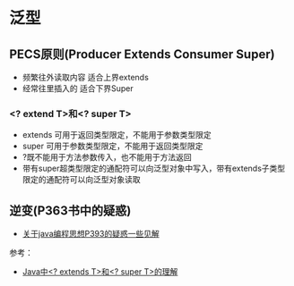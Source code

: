 # 泛型


## PECS原则(Producer Extends Consumer Super)

* 频繁往外读取内容 适合上界extends
* 经常往里插入的 适合下界Super

### <? extend T>和<? super T>

* extends 可用于返回类型限定，不能用于参数类型限定
* super 可用于参数类型限定，不能用于返回类型限定
* ?既不能用于方法参数传入，也不能用于方法返回
* 带有super超类型限定的通配符可以向泛型对象中写入，带有extends子类型限定的通配符可以向泛型对象读取

## 逆变(P363书中的疑惑)
- [关于java编程思想P393的疑惑一些见解](https://blog.csdn.net/Viscu/article/details/80096675)

参考： 
- [Java中<? extends T>和<? super T>的理解](https://blog.csdn.net/jdsjlzx/article/details/70479227)

